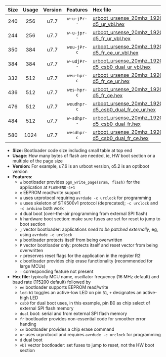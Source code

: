 |Size|Usage|Version|Features|Hex file|
|:-:|:-:|:-:|:-:|:--|
|240|256|u7.7|`w-u-jPr--`|[urboot_ursense_20mhz_19200bps_led-d5_ur_vbl.hex](https://raw.githubusercontent.com/stefanrueger/urboot.hex/main/boards/ursense/fcpu_20mhz/19200_bps/urboot_ursense_20mhz_19200bps_led-d5_ur_vbl.hex)|
|244|256|u7.7|`w-u-jpr--`|[urboot_ursense_20mhz_19200bps_led-d5_fr_ur_vbl.hex](https://raw.githubusercontent.com/stefanrueger/urboot.hex/main/boards/ursense/fcpu_20mhz/19200_bps/urboot_ursense_20mhz_19200bps_led-d5_fr_ur_vbl.hex)|
|350|384|u7.7|`weu-jPr-c`|[urboot_ursense_20mhz_19200bps_ee_led-d5_fr_ce_ur_vbl.hex](https://raw.githubusercontent.com/stefanrueger/urboot.hex/main/boards/ursense/fcpu_20mhz/19200_bps/urboot_ursense_20mhz_19200bps_ee_led-d5_fr_ce_ur_vbl.hex)|
|384|384|u7.7|`w-udjPr--`|[urboot_ursense_20mhz_19200bps_led-d5_csb0_dual_ur_vbl.hex](https://raw.githubusercontent.com/stefanrueger/urboot.hex/main/boards/ursense/fcpu_20mhz/19200_bps/urboot_ursense_20mhz_19200bps_led-d5_csb0_dual_ur_vbl.hex)|
|332|512|u7.7|`weu-hpr-c`|[urboot_ursense_20mhz_19200bps_ee_led-d5_fr_ce_ur.hex](https://raw.githubusercontent.com/stefanrueger/urboot.hex/main/boards/ursense/fcpu_20mhz/19200_bps/urboot_ursense_20mhz_19200bps_ee_led-d5_fr_ce_ur.hex)|
|436|512|u7.7|`wes-hpr-c`|[urboot_ursense_20mhz_19200bps_ee_led-d5_fr_ce.hex](https://raw.githubusercontent.com/stefanrueger/urboot.hex/main/boards/ursense/fcpu_20mhz/19200_bps/urboot_ursense_20mhz_19200bps_ee_led-d5_fr_ce.hex)|
|476|512|u7.7|`weudhpr-c`|[urboot_ursense_20mhz_19200bps_ee_led-d5_csb0_dual_fr_ce_ur.hex](https://raw.githubusercontent.com/stefanrueger/urboot.hex/main/boards/ursense/fcpu_20mhz/19200_bps/urboot_ursense_20mhz_19200bps_ee_led-d5_csb0_dual_fr_ce_ur.hex)|
|484|512|u7.7|`w-sdhpr--`|[urboot_ursense_20mhz_19200bps_led-d5_csb0_dual_fr.hex](https://raw.githubusercontent.com/stefanrueger/urboot.hex/main/boards/ursense/fcpu_20mhz/19200_bps/urboot_ursense_20mhz_19200bps_led-d5_csb0_dual_fr.hex)|
|580|1024|u7.7|`wesdhpr-c`|[urboot_ursense_20mhz_19200bps_ee_led-d5_csb0_dual_fr_ce.hex](https://raw.githubusercontent.com/stefanrueger/urboot.hex/main/boards/ursense/fcpu_20mhz/19200_bps/urboot_ursense_20mhz_19200bps_ee_led-d5_csb0_dual_fr_ce.hex)|

- **Size:** Bootloader code size including small table at top end
- **Usage:** How many bytes of flash are needed, ie, HW boot section or a multiple of the page size
- **Version:** For example, u7.6 is an urboot version, o5.2 is an optiboot version
- **Features:**
  + `w` bootloader provides `pgm_write_page(sram, flash)` for the application at `FLASHEND-4+1`
  + `e` EEPROM read/write support
  + `u` uses urprotocol requiring `avrdude -c urclock` for programming
  + `s` uses skeleton of STK500v1 protocol (deprecated); `-c urclock` and `-c arduino` both work
  + `d` dual boot (over-the-air programming from external SPI flash)
  + `h` hardware boot section: make sure fuses are set for reset to jump to boot section
  + `j` vector bootloader: applications *need to be patched externally*, eg, using `avrdude -c urclock`
  + `p` bootloader protects itself from being overwritten
  + `P` vector bootloader only: protects itself and reset vector from being overwritten
  + `r` preserves reset flags for the application in the register R2
  + `c` bootloader provides chip erase functionality (recommended for large MCUs)
  + `-` corresponding feature not present
- **Hex file:** typically MCU name, oscillator frequency (16 MHz default) and baud rate (115200 default) followed by
  + `ee` bootloader supports EEPROM read/write
  + `led-b1` toggles an active-low LED on pin `B1`, `+` designates an active-high LED
  + `csb0` for dual boot uses, in this example, pin B0 as chip select of external SPI flash memory
  + `dual` boot: serial and from external SPI flash memory
  + `fr` bootloader provides non-essential code for smoother error handing
  + `ce` bootloader provides a chip erase command
  + `ur` uses urprotocol and requires `avrdude -c urclock` for programming
  + `d` dual boot
  + `vbl` vector bootloader: set fuses to jump to reset, not the HW boot section
